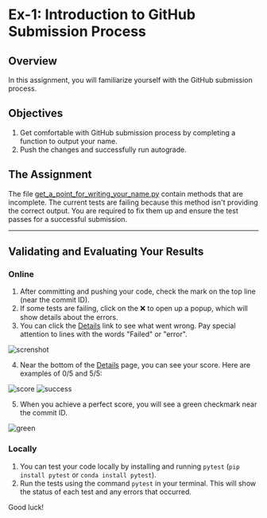 # Ex-1: Introduction to GitHub Submission Process

## Overview
In this assignment, you will familiarize yourself with the GitHub submission process.

## Objectives
1. Get comfortable with GitHub submission process by completing a function to output your name.
2. Push the changes and successfully run autograde.

## The Assignment

The file [get_a_point_for_writing_your_name.py](https://github.com/ednaldogoncalves/GBC-AppliedMathDeepLearning/blob/main/assignment1/attachments/get_a_point_for_writing_your_name.py) contain methods that are incomplete.
The current tests are failing because this method isn't providing the correct output. 
You are required to fix them up and ensure the test passes for a successful submission.

---

## Validating and Evaluating Your Results

### Online
1. After committing and pushing your code, check the mark on the top line (near the commit ID).
2. If some tests are failing, click on the ❌ to open up a popup, which will show details about the errors.
3. You can click the [Details]() link to see what went wrong. Pay special attention to lines with the words "Failed" or "error".

![screnshot](https://github.com/ednaldogoncalves/GBC-AppliedMathDeepLearning/images/details_screenshot.png)

4. Near the bottom of the [Details]() page, you can see your score. Here are examples of 0/5 and 5/5:

![score](https://github.com/ednaldogoncalves/GBC-AppliedMathDeepLearning/images/score.png) ![success](https://github.com/ednaldogoncalves/GBC-AppliedMathDeepLearning/images/success.png)

5. When you achieve a perfect score, you will see a green checkmark near the commit ID.

![green](https://github.com/ednaldogoncalves/GBC-AppliedMathDeepLearning/images/green.png)

### Locally
1. You can test your code locally by installing and running `pytest` (`pip install pytest` or `conda install pytest`).
2. Run the tests using the command `pytest` in your terminal. This will show the status of each test and any errors that occurred.

Good luck!